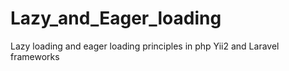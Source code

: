 # Lazy_and_Eager_loading
Lazy loading and eager loading principles in php Yii2 and Laravel frameworks
